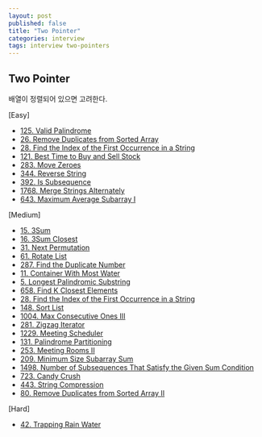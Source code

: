 ```yaml
---
layout: post
published: false
title: "Two Pointer"
categories: interview
tags: interview two-pointers
---
```


## Two Pointer

배열이 정렬되어 있으면 고려한다.

[Easy]
- [125. Valid Palindrome](https://leetcode.com/problems/valid-palindrome/)
- [26. Remove Duplicates from Sorted Array](https://leetcode.com/problems/remove-duplicates-from-sorted-array/)
- [28. Find the Index of the First Occurrence in a String](https://leetcode.com/problems/find-the-index-of-the-first-occurrence-in-a-string/)
- [121. Best Time to Buy and Sell Stock](https://leetcode.com/problems/best-time-to-buy-and-sell-stock/)
- [283. Move Zeroes](https://leetcode.com/problems/move-zeroes/)
- [344. Reverse String](https://leetcode.com/problems/reverse-string/)
- [392. Is Subsequence](https://leetcode.com/problems/is-subsequence/)
- [1768. Merge Strings Alternately](https://leetcode.com/problems/merge-strings-alternately/)
- [643. Maximum Average Subarray I](https://leetcode.com/problems/maximum-average-subarray-i/)

[Medium]
- [15. 3Sum](https://leetcode.com/problems/3sum/)
- [16. 3Sum Closest](https://leetcode.com/problems/3sum-closest/)
- [31. Next Permutation](https://leetcode.com/problems/next-permutation/)
- [61. Rotate List](https://leetcode.com/problems/rotate-list/)
- [287. Find the Duplicate Number](https://leetcode.com/problems/find-the-duplicate-number/)
- [11. Container With Most Water](https://leetcode.com/problems/container-with-most-water/)
- [5. Longest Palindromic Substring](https://leetcode.com/problems/longest-palindromic-substring)
- [658. Find K Closest Elements](https://leetcode.com/problems/find-k-closest-elements/)
- [28. Find the Index of the First Occurrence in a String](https://leetcode.com/problems/find-the-index-of-the-first-occurrence-in-a-string/)
- [148. Sort List](https://leetcode.com/problems/sort-list/)
- [1004. Max Consecutive Ones III](https://leetcode.com/problems/max-consecutive-ones-iii/)
- [281. Zigzag Iterator](https://leetcode.com/problems/zigzag-iterator/)
- [1229. Meeting Scheduler](https://leetcode.com/problems/meeting-scheduler/)
- [131. Palindrome Partitioning](https://leetcode.com/problems/palindrome-partitioning/)
- [253. Meeting Rooms II](https://leetcode.com/problems/meeting-rooms-ii/)
- [209. Minimum Size Subarray Sum](https://leetcode.com/problems/minimum-size-subarray-sum/)
- [1498. Number of Subsequences That Satisfy the Given Sum Condition](https://leetcode.com/problems/number-of-subsequences-that-satisfy-the-given-sum-condition/)
- [723. Candy Crush](https://leetcode.com/problems/candy-crush/)
- [443. String Compression](https://leetcode.com/problems/string-compression/)
- [80. Remove Duplicates from Sorted Array II](https://leetcode.com/problems/remove-duplicates-from-sorted-array-ii/)

[Hard]
- [42. Trapping Rain Water](https://leetcode.com/problems/trapping-rain-water)